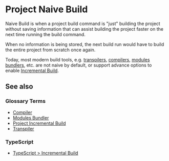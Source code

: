 # Project Naive Build

Naive Build is when a project build command is "just" building the project without saving information that can assist building the project faster on the next time running the build command.

When no information is being stored, the next build run would have to build the entire project from scratch once again.

Today, most modern build tools, e.g. [transpilers](./transpiler.md), [compilers](./compiler.md), [modules bundlers](./modules/modules-bundler.md), etc. are not naive by default, or support advance options to enable [Incremental Build](./incremental-build.md).

## See also

### Glossary Terms

- [Compiler](./compiler.md)
- [Modules Bundler](./modules/modules-bundler.md)
- [Project Incremental Build](./incremental-build.md)
- [Transpiler](./transpiler.md)

### TypeScript

- [TypeScript > Incremental Build](../typescript/optimizations/incremental-build.md)
